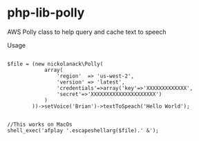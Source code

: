 # php-lib-polly
AWS Polly class to help query and cache text to speech


Usage
```

$file = (new nickolanack\Polly(
			array(
			    'region'  => 'us-west-2',
			    'version' => 'latest',
			    'credentials'=>array('key'=>'XXXXXXXXXXXXX',
			    'secret'=>'XXXXXXXXXXXXXXXXXXXXX')
			)
		))->setVoice('Brian')->textToSpeach('Hello World');


//This works on MacOs
shell_exec('afplay '.escapeshellarg($file).' &');


```

